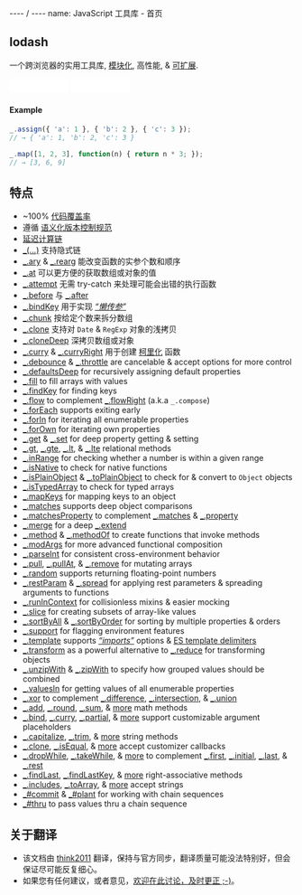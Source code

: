 ---- / ----
name: JavaScript 工具库 - 首页

## lodash
一个跨浏览器的实用工具库, [模块化](https://www.npmjs.com/browse/keyword/lodash-modularized), 高性能, & [可扩展](#features).

<iframe style="width:105px;height:25px" allowtransparency="" frameborder="0" scrolling="no" src="./github-btn.html?user=lodash&amp;repo=lodash&amp;count=true&amp;type=watch"></iframe>
<iframe style="width:105px; height:25px" allowtransparency="" frameborder="0" scrolling="no" src="./github-btn.html?user=lodash&amp;repo=lodash&amp;count=true&amp;type=fork"></iframe>

#### Example

```js
_.assign({ 'a': 1 }, { 'b': 2 }, { 'c': 3 });
// → { 'a': 1, 'b': 2, 'c': 3 }

_.map([1, 2, 3], function(n) { return n * 3; });
// → [3, 6, 9]
```

## 特点

*   ~100% [代码覆盖率](https://coveralls.io/github/lodash)
*   遵循 [语义化版本控制规范](http://semver.org/)
*   [延迟计算链](http://filimanjaro.com/blog/2014/introducing-lazy-evaluation/)
*   [_(…)](/_) 支持隐式链
*   [_.ary](/ary) & [_.rearg](/rearg) 能改变函数的实参个数和顺序
*   [_.at](/at) 可以更方便的获取数组或对象的值
*   [_.attempt](/attempt) 无需 try-catch 来处理可能会出错的执行函数
*   [_.before](/before) 与 [_.after](/after) 
*   [_.bindKey](/bindKey) 用于实现 [_“懒传参”_](http://michaux.ca/articles/lazy-function-definition-pattern) 
*   [_.chunk](/chunk) 按给定个数来拆分数组
*   [_.clone](/clone) 支持对 `Date` & `RegExp` 对象的浅拷贝
*   [_.cloneDeep](/cloneDeep) 深拷贝数组或对象
*   [_.curry](/curry) & [_.curryRight](/curryRight) 用于创建 [柯里化](http://hughfdjackson.com/javascript/why-curry-helps/) 函数
*   [_.debounce](/debounce) & [_.throttle](/throttle) are cancelable & accept options for more control
*   [_.defaultsDeep](/defaultsDeep) for recursively assigning default properties
*   [_.fill](/fill) to fill arrays with values
*   [_.findKey](/findKey) for finding keys
*   [_.flow](/flow) to complement [_.flowRight](/flowRight) (a.k.a `_.compose`)
*   [_.forEach](/forEach) supports exiting early
*   [_.forIn](/forIn) for iterating all enumerable properties
*   [_.forOwn](/forOwn) for iterating own properties
*   [_.get](/get) & [_.set](/set) for deep property getting & setting
*   [_.gt](/gt), [_.gte](/gte), [_.lt](/lt), & [_.lte](/lte) relational methods
*   [_.inRange](/inRange) for checking whether a number is within a given range
*   [_.isNative](/isNative) to check for native functions
*   [_.isPlainObject](/isPlainObject) & [_.toPlainObject](/toPlainObject) to check for & convert to `Object` objects
*   [_.isTypedArray](/isTypedArray) to check for typed arrays
*   [_.mapKeys](/mapKeys) for mapping keys to an object
*   [_.matches](/matches) supports deep object comparisons
*   [_.matchesProperty](/matchesProperty) to complement [_.matches](/matches) & [_.property](/property)
*   [_.merge](/merge) for a deep [_.extend](/extend)
*   [_.method](/method) & [_.methodOf](/methodOf) to create functions that invoke methods
*   [_.modArgs](/modArgs) for more advanced functional composition
*   [_.parseInt](/parseInt) for consistent cross-environment behavior
*   [_.pull](/pull), [_.pullAt](/pullAt), & [_.remove](/remove) for mutating arrays
*   [_.random](/random) supports returning floating-point numbers
*   [_.restParam](/restParam) & [_.spread](/spread) for applying rest parameters & spreading arguments to functions
*   [_.runInContext](/runInContext) for collisionless mixins & easier mocking
*   [_.slice](/slice) for creating subsets of array-like values
*   [_.sortByAll](/sortByAll) & [_.sortByOrder](/sortByOrder) for sorting by multiple properties & orders
*   [_.support](/support) for flagging environment features
*   [_.template](/template) supports [_“imports”_](/templateSettings-imports) options & [ES template delimiters](http://people.mozilla.org/%7Ejorendorff/es6-draft.html#sec-template-literal-lexical-components)
*   [_.transform](/transform) as a powerful alternative to [_.reduce](/reduce) for transforming objects
*   [_.unzipWith](/unzipWith) & [_.zipWith](/zipWith) to specify how grouped values should be combined
*   [_.valuesIn](/valuesIn) for getting values of all enumerable properties
*   [_.xor](/xor) to complement [_.difference](/difference), [_.intersection](/intersection), & [_.union](/union)
*   [_.add](/add), [_.round](/round), [_.sum](/sum), & [more](/docs "_.ceil & _.floor") math methods
*   [_.bind](/bind), [_.curry](/curry), [_.partial](/partial), & [more](/docs "_.bindKey, _.curryRight, _.partialRight") support customizable argument placeholders
*   [_.capitalize](/capitalize), [_.trim](/trim), & [more](/docs "_.camelCase, _.deburr, _.endsWith, _.escapeRegExp, _.kebabCase, _.pad, _.padLeft, _.padRight, _.repeat, _.snakeCase, _.startsWith, _.trimLeft, _.trimRight, _.trunc, _.words") string methods
*   [_.clone](/clone), [_.isEqual](/isEqual), & [more](/docs "_.assign, _.cloneDeep, _.merge") accept customizer callbacks
*   [_.dropWhile](/dropWhile), [_.takeWhile](/takeWhile), & [more](/docs "_.drop, _.dropRight, _.dropRightWhile, _.take, _.takeRight, _.takeRightWhile") to complement [_.first](/first), [_.initial](/initial), [_.last](/last), & [_.rest](/rest)
*   [_.findLast](/findLast), [_.findLastKey](/findLastKey), & [more](/docs "_.curryRight, _.dropRight, _.dropRightWhile, _.flowRight, _.forEachRight, _.forInRight, _.forOwnRight, _.padRight, partialRight, _.takeRight, _.trimRight, _.takeRightWhile") right-associative methods
*   [_.includes](/includes), [_.toArray](/toArray), & [more](/docs "_.at, _.countBy, _.every, _.filter, _.find, _.findLast, _.findWhere, _.forEach, _.forEachRight, _.groupBy, _.indexBy, _.invoke, _.map, _.max, _.min, _.partition, _.pluck, _.reduce, _.reduceRight, _.reject, _.shuffle, _.size, _.some, _.sortBy, _.sortByAll, _.sortByOrder, _.sum, _.where") accept strings
*   [_#commit](/prototype-commit) & [_#plant](/prototype-plant) for working with chain sequences
*   [_#thru](/thru) to pass values thru a chain sequence

## 关于翻译
* 该文档由 [think2011](https://github.com/think2011/) 翻译，保持与官方同步，翻译质量可能没法特别好，但会保证尽可能反复细心。
* 如果您有任何建议，或者意见，[欢迎在此讨论，及时更正 ;-)](https://github.com/think2011/lodash-zh/issues)。
